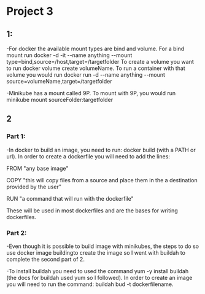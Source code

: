 # Project 3

## 1: 
-For docker the available mount types are bind and volume. For a bind mount run docker -d -it --name anything --mount type=bind,source=/host,target=/targetfolder
To create a volume you want to run docker volume create volumeName. To run a container with that volume you would run docker run -d --name anything --mount source=volumeName,target=/targetfolder

-Minikube has a mount called 9P. To mount with 9P, you would run minikube mount sourceFolder:targetfolder

## 2
### Part 1:
-In docker to build an image, you need to run: docker build (with a PATH or url). In order to create a dockerfile you will need to add the lines: 

FROM "any base image"

COPY "this will copy files from a source and place them in the a destination provided by the user"

RUN "a command that will run with the dockerfile"

These will be used in  most dockerfiles and are the bases for writing dockerfiles.

### Part 2:
-Even though it is possible to build image with minikubes, the steps to do so use docker image buildingto create the image so I went with buildah to complete the second part of 2.

-To install buildah you need to used the command yum -y install buildah (the docs for buildah used yum so I followed). In order to create an image you will need to run the command: buildah bud -t dockerfilename. 
